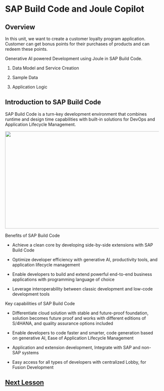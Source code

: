 # SAP Build Code and Joule Copilot

## Overview

In this unit, we want to create a customer loyalty program application.
Customer can get bonus points for their purchases of products and can
redeem these points.

Generative AI powered Development using Joule in SAP Build Code.

1.  Data Model and Service Creation

2.  Sample Data

3.  Application Logic

## Introduction to SAP Build Code

SAP Build Code is a turn-key development environment that combines
runtime and design time capabilities with built-in solutions for DevOps
and Application Lifecycle Management.

<img src="images/media/image1.jpeg" style="width:6.5in;height:3.32292in" />

Benefits of SAP Build Code

- Achieve a clean core by developing side-by-side extensions with SAP
  Build Code

- Optimize developer efficiency with generative AI, productivity tools,
  and application lifecycle management

- Enable developers to build and extend powerful end-to-end business
  applications with programming language of choice

- Leverage interoperability between classic development and low-code
  development tools

Key capabilities of SAP Build Code

- Differentiate cloud solution with stable and future-proof foundation,
  solution becomes future proof and works with different editions of
  S/4HANA, and quality assurance options included

- Enable developers to code faster and smarter, code generation based on
  generative AI, Ease of Application Lifecycle Management

- Application and extension development, Integrate with SAP and non-SAP
  systems

- Easy access for all types of developers with centralized Lobby, for
  Fusion Development

## [Next Lesson](../ex1.1/)